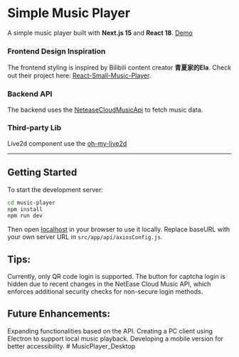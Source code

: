 # Simple Music Player  

A simple music player built with **Next.js 15** and **React 18**.  [Demo](https://music-player-six-gamma.vercel.app/)

### Frontend Design Inspiration  

The frontend styling is inspired by Bilibili content creator **青夏家的Ela**. Check out their project here: [React-Small-Music-Player](https://github.com/QingXia-Ela/React-Small-Music-Player).  

### Backend API  

The backend uses the [NeteaseCloudMusicApi](https://github.com/Binaryify/NeteaseCloudMusicApi) to fetch music data.  

### Third-party Lib  

Live2d component use the [oh-my-live2d](https://github.com/oh-my-live2d/oh-my-live2d) 

---  

## Getting Started  

To start the development server:  

```bash  
cd music-player  
npm install  
npm run dev  
```
Then open [localhost](http://localhost:3000/) in your browser to use it locally.
Replace baseURL with your own server URL in `src/app/api/axiosConfig.js`.

## Tips:
Currently, only QR code login is supported. The button for captcha login is hidden due to recent changes in the NetEase Cloud Music API, which enforces additional security checks for non-secure login methods.

## Future Enhancements:

Expanding functionalities based on the API.
Creating a PC client using Electron to support local music playback.
Developing a mobile version for better accessibility.
#   M u s i c P l a y e r _ D e s k t o p  
 